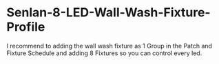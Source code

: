 # Senlan-8-LED-Wall-Wash-Fixture-Profile

I recommend to adding the wall wash fixture as 1 Group in the Patch and Fixture Schedule and adding 8 Fixtures so you can control every led.
